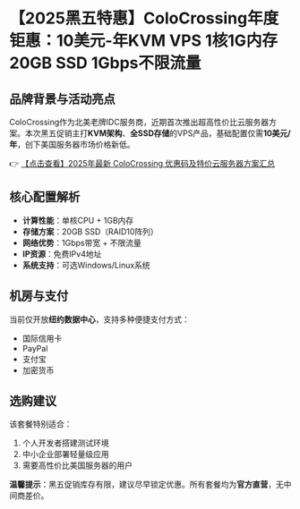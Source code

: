 # 【2025黑五特惠】ColoCrossing年度钜惠：10美元-年KVM VPS 1核1G内存 20GB SSD 1Gbps不限流量

## 品牌背景与活动亮点

ColoCrossing作为北美老牌IDC服务商，近期首次推出超高性价比云服务器方案。本次黑五促销主打**KVM架构**、**全SSD存储**的VPS产品，基础配置仅需**10美元/年**，创下美国服务器市场价格新低。

👉 [【点击查看】2025年最新 ColoCrossing 优惠码及特价云服务器方案汇总](https://bit.ly/ColoCrossing)

## 核心配置解析

- **计算性能**：单核CPU + 1GB内存
- **存储方案**：20GB SSD（RAID10阵列）
- **网络优势**：1Gbps带宽 + 不限流量
- **IP资源**：免费IPv4地址
- **系统支持**：可选Windows/Linux系统

## 机房与支付

当前仅开放**纽约数据中心**，支持多种便捷支付方式：
- 国际信用卡
- PayPal
- 支付宝
- 加密货币

## 选购建议

该套餐特别适合：
1. 个人开发者搭建测试环境
2. 中小企业部署轻量级应用
3. 需要高性价比美国服务器的用户

**温馨提示**：黑五促销库存有限，建议尽早锁定优惠。所有套餐均为**官方直营**，无中间商差价。